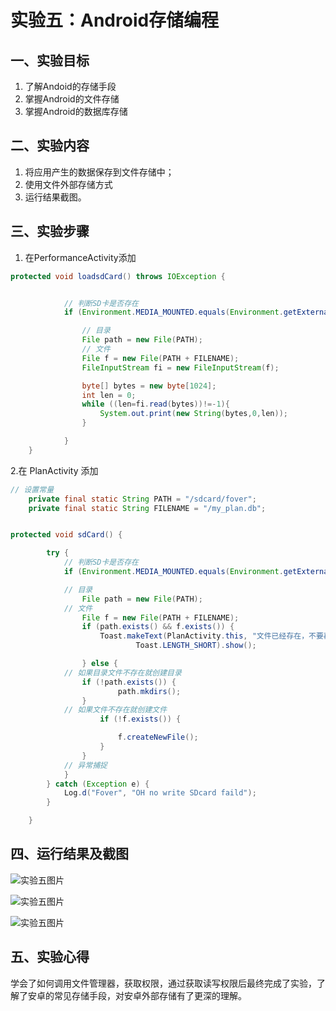 # 实验五：Android存储编程

## 一、实验目标

1. 了解Andoid的存储手段
2. 掌握Android的文件存储
3. 掌握Android的数据库存储

## 二、实验内容

1. 将应用产生的数据保存到文件存储中；
2. 使用文件外部存储方式
3. 运行结果截图。

## 三、实验步骤

1.  在PerformanceActivity添加

```java
protected void loadsdCard() throws IOException {


            // 判断SD卡是否存在
            if (Environment.MEDIA_MOUNTED.equals(Environment.getExternalStorageState())) {

                // 目录
                File path = new File(PATH);
                // 文件
                File f = new File(PATH + FILENAME);
                FileInputStream fi = new FileInputStream(f);

                byte[] bytes = new byte[1024];
                int len = 0;
                while ((len=fi.read(bytes))!=-1){
                    System.out.print(new String(bytes,0,len));
                }

            }
    }
```

2.在 PlanActivity 添加

```java
// 设置常量
    private final static String PATH = "/sdcard/fover";
    private final static String FILENAME = "/my_plan.db";


protected void sdCard() {

        try {
            // 判断SD卡是否存在
            if (Environment.MEDIA_MOUNTED.equals(Environment.getExternalStorageState())) {

            // 目录
                File path = new File(PATH);
            // 文件
                File f = new File(PATH + FILENAME);
                if (path.exists() && f.exists()) {
                    Toast.makeText(PlanActivity.this, "文件已经存在，不要再点了 。",
                            Toast.LENGTH_SHORT).show();

                } else {
            // 如果目录文件不存在就创建目录
                if (!path.exists()) {
                        path.mkdirs();
                }
            // 如果文件不存在就创建文件
                    if (!f.exists()) {

                        f.createNewFile();
                    }
                }
            // 异常捕捉
            }
        } catch (Exception e) {
            Log.d("Fover", "OH no write SDcard faild");
        }

    }
```





## 四、运行结果及截图

![实验五图片](https://github.com/zsc-do/android-labs-2020/blob/master/students/sec1814080911222/lab1-4/lab2(1).png)

![实验五图片](https://github.com/zsc-do/android-labs-2020/blob/master/students/sec1814080911222/lab1-4/lab2(2).png)

![实验五图片](https://github.com/zsc-do/android-labs-2020/blob/master/students/sec1814080911222/lab1-4/lab2(3).png)



## 五、实验心得

学会了如何调用文件管理器，获取权限，通过获取读写权限后最终完成了实验，了解了安卓的常见存储手段，对安卓外部存储有了更深的理解。